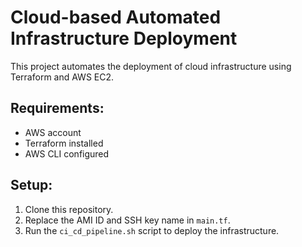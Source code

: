 # Cloud-based Automated Infrastructure Deployment

This project automates the deployment of cloud infrastructure using Terraform and AWS EC2.

## Requirements:
- AWS account
- Terraform installed
- AWS CLI configured

## Setup:
1. Clone this repository.
2. Replace the AMI ID and SSH key name in `main.tf`.
3. Run the `ci_cd_pipeline.sh` script to deploy the infrastructure.

